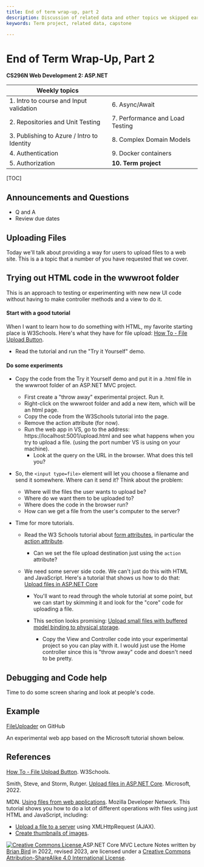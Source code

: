```yaml
---
title: End of term wrap-up, part 2
description: Discussion of related data and other topics we skipped earlier in the term.
keywords: Term project, related data, capstone

---
```


# End of Term Wrap-Up, Part 2

**CS296N Web  Development 2: ASP.NET**

| Weekly topics                              |                                 |
| ------------------------------------------ | ------------------------------- |
| 1. Intro to course and Input validation    | 6. Async/Await                  |
| 2. Repositories and Unit Testing           | 7. Performance and Load Testing |
| 3. Publishing to Azure / Intro to Identity | 8. Complex Domain Models        |
| 4. Authentication                          | 9. Docker containers            |
| 5. Authorization                           | **10. Term project**            |

[TOC]

## Announcements and Questions

- Q and A
- Review due dates



## Uploading Files

Today we'll talk about providing a way for users to upload files to a web site. This is a a topic that a number of you have requested that we cover.

## Trying out HTML code in the wwwroot folder

This is an approach to testing or experimenting with new new UI code without having to make controller methods and a view to do it.

#### Start with a good tutorial

When I want to learn how to do something with HTML, my favorite starting place is W3Schools. Here's what they have for file upload: [How To - File Upload Button](https://www.w3schools.com/howto/howto_html_file_upload_button.asp).

- Read the tutorial and run the "Try it Yourself" demo.

#### Do some experiments

- Copy the code from the Try it Yourself demo and put it in a .html file in the wwwroot folder of an ASP.NET MVC project.
  - First create a "throw away" experimental project. Run it.
  - Right-click on the wwwroot folder and add a new item, which will be an html page.
  - Copy the code from the W3Schools tutorial into the page.
  - Remove the action attribute (for now).
  - Run the web app in VS, go to the address: https://localhost:5001/upload.html and see what happens when you try to upload a file. (using the port number VS is using on your machine).
    - Look at the query on the URL in the browser. What does this tell you?

- So, the `<input type=file>` element will let you choose a filename and send it somewhere. Where can it send it? Think about the problem:

  - Where will the files the user wants to upload be?
  - Where do we want them to be uploaded to?
  - Where does the code in the browser run?
  - How can we get a file from the user's computer to the server?

- Time for more tutorials.

  - Read the W3 Schools tutorial about [form attributes](https://www.w3schools.com/html/html_forms_attributes.asp), in particular the [action attribute](https://www.w3schools.com/tags/att_form_action.asp).

    - Can we set the file upload destination just using the `action` attribute?

  - We need some server side code. We can't just do this with HTML and JavaScript. Here's a tutorial that shows us how to do that: [Upload files in ASP.NET Core](https://docs.microsoft.com/en-us/aspnet/core/mvc/models/file-uploads?view=aspnetcore-3.1)

    - You'll want to read through the whole tutorial at some point, but we can start by skimming it and look for the "core" code for uploading a file.

    - This section looks promising: [Upload small files with buffered model binding to physical storage](https://docs.microsoft.com/en-us/aspnet/core/mvc/models/file-uploads?view=aspnetcore-3.1#upload-small-files-with-buffered-model-binding-to-physical-storage-1).

      - Copy the View and Controller code into your experimental project so you can play with it. I would just use the Home controller since this is "throw away" code and doesn't need to be pretty.

        


## Debugging and Code help

Time to do some screen sharing and look at people's code.

## Example

[FileUploader](https://github.com/ProfBird/FileUploader) on GitHub

An experimental web app based on the Microsoft tutorial shown below.

## References

[How To - File Upload Button](https://www.w3schools.com/howto/howto_html_file_upload_button.asp). W3Schools.

Smith, Steve, and Storm, Rutger. [Upload files in ASP.NET Core](https://docs.microsoft.com/en-us/aspnet/core/mvc/models/file-uploads?view=aspnetcore-3.1). Microsoft, 2022. 

MDN. [Using files from web applications](https://developer.mozilla.org/en-US/docs/Web/API/File/Using_files_from_web_applications). Mozilla Developer Network. This tutorial shows you how to do a lot of different operations with files using just HTML and JavaScript, including:

- [Upload a file to a server](https://developer.mozilla.org/en-US/docs/Web/API/File/Using_files_from_web_applications#example_uploading_a_user-selected_file) using XMLHttpRequest (AJAX).
- [Create thumbnails of images](https://developer.mozilla.org/en-US/docs/Web/API/File/Using_files_from_web_applications#example_using_object_urls_to_display_images).



[![Creative Commons License](https://i.creativecommons.org/l/by-sa/4.0/88x31.png) ](http://creativecommons.org/licenses/by-sa/4.0/)
ASP.NET Core MVC Lecture Notes written by [Brian Bird](https://profbird.dev) in 2022, revised <time>2023</time>, are licensed under a [Creative Commons Attribution-ShareAlike 4.0 International License](http://creativecommons.org/licenses/by-sa/4.0/). 
